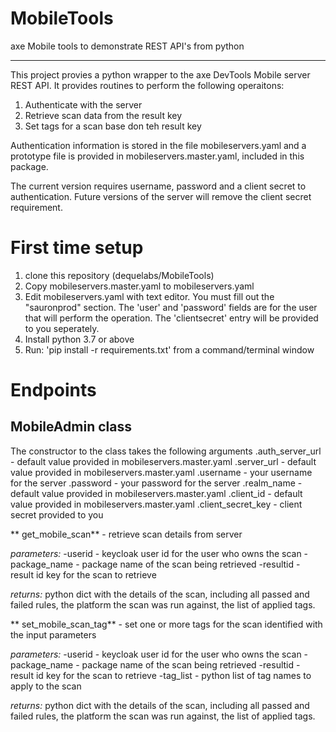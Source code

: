 # MobileTools
axe Mobile tools to demonstrate REST API's from python

---

This project provies a python wrapper to the axe DevTools Mobile server REST API.
It provides routines to perform the following operaitons:
1. Authenticate with the server
1. Retrieve scan data from the result key
1. Set tags for a scan base don teh result key

Authentication information is stored in the file mobileservers.yaml and a prototype
file is provided in mobileservers.master.yaml, included in this package.

The current version requires username, password and a client secret to authentication.
Future versions of the server will remove the client secret requirement.


# First time setup

1. clone this repository (dequelabs/MobileTools)
1. Copy mobileservers.master.yaml to mobileservers.yaml
1. Edit mobileservers.yaml with text editor. You must fill out the "sauronprod" section. The 'user' and 'password' fields are for the user that will perform the operation. The 'clientsecret' entry will be provided to you seperately.
1. Install python 3.7 or above
1. Run: 'pip install -r requirements.txt' from a command/terminal window

# Endpoints

## MobileAdmin class

The constructor to the class takes the following arguments
.auth_server_url - default value provided in mobileservers.master.yaml
.server_url - default value provided in mobileservers.master.yaml
.username - your username for the server
.password - your password for the server
.realm_name - default value provided in mobileservers.master.yaml
.client_id - default value provided in mobileservers.master.yaml
.client_secret_key - client secret provided to you

** get_mobile_scan** - retrieve scan details from server

*parameters:*
-userid - keycloak user id for the user who owns the scan
-package_name - package name of the scan being retrieved
-resultid - result id key for the scan to retrieve

*returns:*
python dict with the details of the scan, including all passed and failed
rules, the platform the scan was run against, the list of applied tags.


** set_mobile_scan_tag** - set one or more tags for the scan identified with the input parameters

*parameters:*
-userid - keycloak user id for the user who owns the scan
-package_name - package name of the scan being retrieved
-resultid - result id key for the scan to retrieve
-tag_list - python list of tag names to apply to the scan

*returns:*
python dict with the details of the scan, including all passed and failed
rules, the platform the scan was run against, the list of applied tags.
